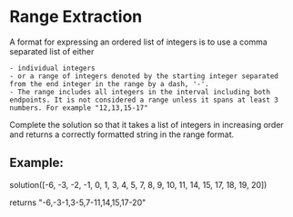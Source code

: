 # Range Extraction
A format for expressing an ordered list of integers is to use a comma separated list of either

    - individual integers
    - or a range of integers denoted by the starting integer separated from the end integer in the range by a dash, '-'. 
    - The range includes all integers in the interval including both endpoints. It is not considered a range unless it spans at least 3 numbers. For example "12,13,15-17"

Complete the solution so that it takes a list of integers in increasing order and returns a correctly formatted string in the range format.

## Example:

solution([-6, -3, -2, -1, 0, 1, 3, 4, 5, 7, 8, 9, 10, 11, 14, 15, 17, 18, 19, 20])

returns "-6,-3-1,3-5,7-11,14,15,17-20"
